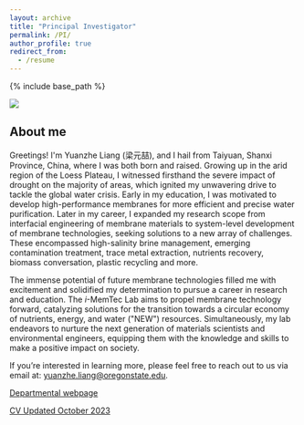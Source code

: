 ```yaml
---
layout: archive
title: "Principal Investigator"
permalink: /PI/
author_profile: true
redirect_from:
  - /resume
---
```


{% include base_path %}

<img src='/images/PI_info.png'>

## About me

Greetings! I'm Yuanzhe Liang (梁元喆), and I hail from Taiyuan, Shanxi Province, China, where I was both born and raised. Growing up in the arid region of the Loess Plateau, I witnessed firsthand the severe impact of drought on the majority of areas, which ignited my unwavering drive to tackle the global water crisis. Early in my education, I was motivated to develop high-performance membranes for more efficient and precise water purification. Later in my career, I expanded my research scope from interfacial engineering of membrane materials to system-level development of membrane technologies, seeking solutions to a new array of challenges. These encompassed high-salinity brine management, emerging contamination treatment, trace metal extraction, nutrients recovery, biomass conversation, plastic recycling and more. 

The immense potential of future membrane technologies filled me with excitement and solidified my determination to pursue a career in research and education. The *i*-MemTec Lab aims to propel membrane technology forward, catalyzing solutions for the transition towards a circular economy of nutrients, energy, and water ("NEW") resources. Simultaneously, my lab endeavors to nurture the next generation of materials scientists and environmental engineers, equipping them with the knowledge and skills to make a positive impact on society. 

If you’re interested in learning more, please feel free to reach out to us via email at: yuanzhe.liang@oregonstate.edu.

<a href="https://engineering.oregonstate.edu/people/yuanzhe-liang"> Departmental webpage </a>

<a href="https://yuanzheliang.github.io/files/[CV]_Yuanzhe Liang_1024.pdf"> CV Updated October 2023 </a>
